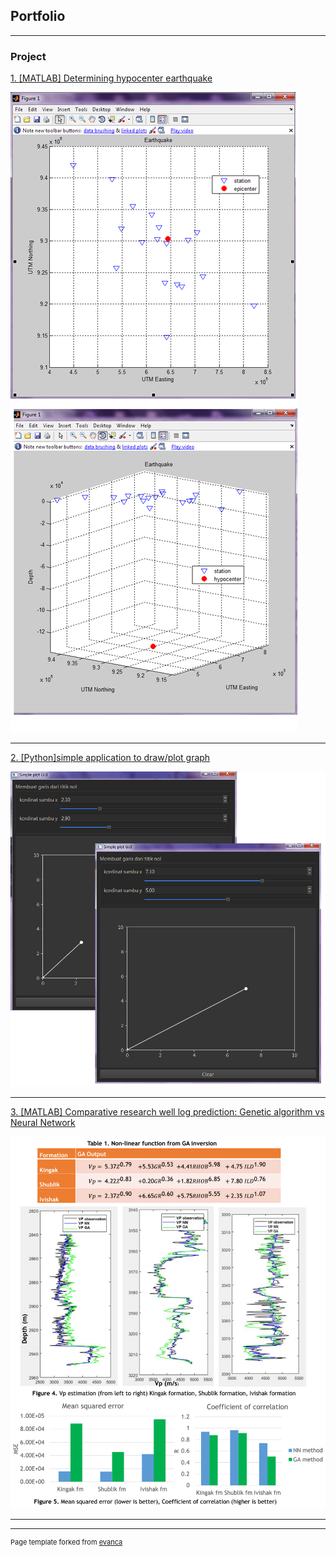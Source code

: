 ## Portfolio

---

### Project

[1. [MATLAB] Determining hypocenter earthquake](https://github.com/firasisme/hypocenter_earthquake)

<img src="images/locate%20epicenter%20of%20earthquake.png?raw=true"/>

---
[2. [Python]simple application to draw/plot graph](https://github.com/firasisme/simple-plot-usingPyQt5)

<img src="images/simple%20plot%20gui.png?raw=true"/>

---
[3. [MATLAB] Comparative research well log prediction: Genetic algorithm vs Neural Network](https://github.com/firasisme/GA-vs-NeuralNetwork)

<img src="images/GA%20vs%20NN.png?raw=true"/>

---

---

<p style="font-size:11px">Page template forked from <a href="https://github.com/evanca/quick-portfolio">evanca</a></p>
<!-- Remove above link if you don't want to attibute -->
